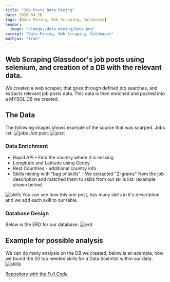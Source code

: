```yaml
---
title: "Job Posts Data Mining"
date: 2020-04-26
tags: [Data Mining, Web Scraping, Databases]
header:
  image: "/images/data-mining/data.png"
excerpt: "Data Mining, Web Scraping, Databases"
mathjax: "true"
---
```



## Web Scraping Glassdoor's job posts using selenium, and creation of a DB with the relevant data.

We created a web scraper, that goes through defined job searches, and extracts relevant job posts data.
This data is then enriched and pushed into a MYSQL DB we created.

## The Data
The following images shows example of the source that was scarped.
Jobs list:
<img src="{{ site.url }}{{ site.baseurl }}/images/data-mining/GLASSDOOR1.png" alt="jobs">
Job post:
<img src="{{ site.url }}{{ site.baseurl }}/images/data-mining/GLASSDOOR2.png" alt="post">

### Data Enrichment​
- Rapid API – Find the country​ where it is missing
- Longitude  and Latitude using Geopy​
- Rest Countries ​- additional country info
- Skills mining with "bag of skills" - We extracted "2-grams" from the job description and matched them to skills from our skills list. (example shown below)

<img src="{{ site.url }}{{ site.baseurl }}/images/Bird Species/glassdoor3.png" alt="skills">
You can see how this one post, has many skills in it's description, and we add each skill to our table.

### Database Design
Below is the ERD for our database.
<img src="{{ site.url }}{{ site.baseurl }}/images/Bird Species/glassdoor5.png" alt="erd">

## Example for possible analysis
We can do many analysis on the DB we created, below is an example, how we found the 20 top needed skills for a Data Scientist within our data.
<img src="{{ site.url }}{{ site.baseurl }}/images/Bird Species/glassdoor6.png" alt="skills">

[Repository with the Full Code](https://github.com/amitf1/Data_Mining_Glassdoor)
